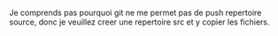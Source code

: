 Je comprends pas pourquoi git ne me permet pas de push repertoire source, donc je veuillez creer une repertoire src et y copier les fichiers.
 
 
